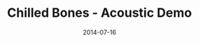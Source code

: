 ---
layout: music 
title: "Chilled Bones - Acoustic Demo"
date: 2014-07-16 
description: "Acoustic demo of an original song from the series, Oh, the Wonders I've Seen."
sc-permalink-url: "http://soundcloud.com/crdschurch/chilled-bones-acoustic-demo"
audio: "http://s3.amazonaws.com/crossroads-media/music/audio/Chilled%20Bones_Acoustic%20Demo.mp3"
audio-duration: "00:00"
src: "http://s3.amazonaws.com/crossroads-media/images/ChilledBones_small.jpg"
---